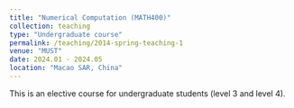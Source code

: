```yaml
---
title: "Numerical Computation (MATH400)"
collection: teaching
type: "Undergraduate course"
permalink: /teaching/2014-spring-teaching-1
venue: "MUST"
date: 2024.01 - 2024.05
location: "Macao SAR, China"
---
```


This is an elective course for undergraduate students (level 3 and level 4).
